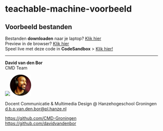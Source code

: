 # teachable-machine-voorbeeld

## Voorbeeld bestanden
Bestanden **downloaden** naar je laptop? [Klik hier](https://github.com/CMD-Groningen/teachable-machine-voorbeeld/archive/refs/heads/master.zip)     
Preview in de browser? [Klik hier](https://cmd-groningen.github.io/teachable-machine-voorbeeld)  
Speel live met deze code in **CodeSandbox** > [Klik hier!](https://codesandbox.io/s/github/CMD-Groningen/teachable-machine-voorbeeld) 

----------------------
**David van den Bor**  
CMD Team  

<img src="https://avatars.githubusercontent.com/u/124282406" style="width: 80px; max-width: 100%;"><img src="https://github.com/CMD-Groningen/.github/raw/main/davidvandenbor-rond.png" style="width: 70px; max-width: 100%;">

Docent Communicatie & Multimedia Design @ Hanzehogeschool Groningen  
d.b.p.van.den.bor@pl.hanze.nl  

https://github.com/CMD-Groningen  
https://github.com/davidvandenbor
